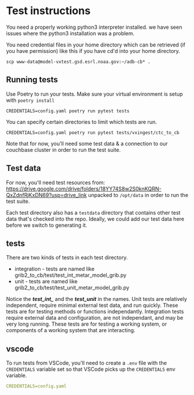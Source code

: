 # Test instructions

You need a properly working python3 interpreter installed. we have seen issues where the python3 installation was a problem.

You need credential files in your home directory which can be retrieved (if you have permission) like this if you have cd'd into your home directory.

```scp www-data@model-vxtest.gsd.esrl.noaa.gov:~/adb-cb* .```

## Running tests

Use Poetry to run your tests. Make sure your virtual environment is setup with `poetry install`

```shell
CREDENTIALS=config.yaml poetry run pytest tests
```

You can specify certain directories to limit which tests are run.

```shell
CREDENTIALS=config.yaml poetry run pytest tests/vxingest/ctc_to_cb
```

Note that for now, you'll need some test data & a connection to our couchbase cluster in order to run the test suite.

## Test data

For now, you'll need test resources from: https://drive.google.com/drive/folders/18YY74S8w2S0knKQRN-QxZdnfRjKxDN69?usp=drive_link unpacked to `/opt/data` in order to run the test suite.

Each test directory also has a `testdata` directory that contains other test data that's checked into the repo. Ideally, we could add our test data here before we switch to generating it. 

## tests

There are two kinds of tests in each test directory.

- integration - tests are named like grib2_to_cb/test/test_int_metar_model_grib.py
- unit - tests are named like grib2_to_cb/test/test_unit_metar_model_grib.py

Notice the ***test_int_*** and the ***test_unit*** in the names.
Unit tests are relatively independent, require minimal external test data, and run quickly. These tests are for testing methods or functions independantly. Integration tests require external data and configuration, are not independant, and may be very long running. These tests are for testing a working system, or components of a working system that are interacting.

## vscode

To run tests from VSCode, you'll need to create a `.env` file with the `CREDENTIALS` variable set so that VSCode picks up the `CREDENTIALS` env variable.

```yaml
CREDENTIALS=config.yaml
```
